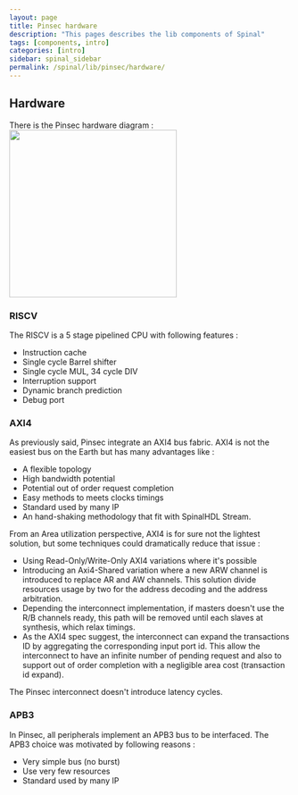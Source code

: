 ```yaml
---
layout: page
title: Pinsec hardware
description: "This pages describes the lib components of Spinal"
tags: [components, intro]
categories: [intro]
sidebar: spinal_sidebar
permalink: /spinal/lib/pinsec/hardware/
---
```


## Hardware

There is the Pinsec hardware diagram :
<img src="http://cdn.rawgit.com/SpinalHDL/SpinalDoc/dd17971aa549ccb99168afd55aad274bbdff1e88/asset/picture/pinsec_hardware.svg"   align="middle" width="300">

### RISCV

The RISCV is a 5 stage pipelined CPU with following features :

- Instruction cache
- Single cycle Barrel shifter
- Single cycle MUL, 34 cycle DIV
- Interruption support
- Dynamic branch prediction
- Debug port

### AXI4

As previously said, Pinsec integrate an AXI4 bus fabric. AXI4 is not the easiest bus on the Earth but has many advantages like :

- A flexible topology
- High bandwidth potential
- Potential out of order request completion
- Easy methods to meets clocks timings
- Standard used by many IP
- An hand-shaking methodology that fit with SpinalHDL Stream.

From an Area utilization perspective, AXI4 is for sure not the lightest solution, but some techniques could dramatically reduce that issue :

- Using Read-Only/Write-Only AXI4 variations where it's possible
- Introducing an Axi4-Shared variation where a new ARW channel is introduced to replace AR and AW channels. This solution divide resources usage by two for the address decoding and the address arbitration.
- Depending the interconnect implementation, if masters doesn't use the R/B channels ready, this path will be removed until each slaves at synthesis, which relax timings.
- As the AXI4 spec suggest, the interconnect can expand the transactions ID by aggregating the corresponding input port id. This allow the interconnect to have an infinite number of pending request and also to support out of order completion with a negligible area cost (transaction id expand).

The Pinsec interconnect doesn't introduce latency cycles.

### APB3

In Pinsec, all peripherals implement an APB3 bus to be interfaced. The APB3 choice was motivated by following reasons :

- Very simple bus (no burst)
- Use very few resources
- Standard used by many IP
